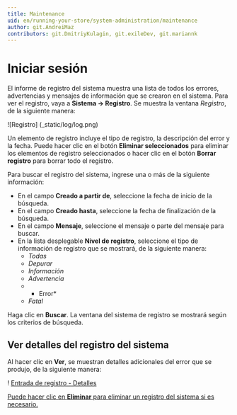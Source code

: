 ```yaml
---
title: Maintenance
uid: en/running-your-store/system-administration/maintenance
author: git.AndreiMaz
contributors: git.DmitriyKulagin, git.exileDev, git.mariannk
---
```


# Iniciar sesión

El informe de registro del sistema muestra una lista de todos los errores, advertencias y mensajes de información que se crearon en el sistema. Para ver el registro, vaya a **Sistema → Registro**. Se muestra la ventana *Registro*, de la siguiente manera:

![Registro] (_static/log/log.png)

Un elemento de registro incluye el tipo de registro, la descripción del error y la fecha. Puede hacer clic en el botón **Eliminar seleccionados** para eliminar los elementos de registro seleccionados o hacer clic en el botón **Borrar registro** para borrar todo el registro.

Para buscar el registro del sistema, ingrese una o más de la siguiente información:
  * En el campo **Creado a partir de**, seleccione la fecha de inicio de la búsqueda.
  * En el campo **Creado hasta**, seleccione la fecha de finalización de la búsqueda.
  * En el campo **Mensaje**, seleccione el mensaje o parte del mensaje para buscar.
  * En la lista desplegable **Nivel de registro**, seleccione el tipo de información de registro que se mostrará, de la siguiente manera:
    * *Todas*
    * *Depurar*
    * *Información*
    * *Advertencia*
    * * Error*
    * *Fatal*

Haga clic en **Buscar**. La ventana del sistema de registro se mostrará según los criterios de búsqueda.

## Ver detalles del registro del sistema

Al hacer clic en **Ver**, se muestran detalles adicionales del error que se produjo, de la siguiente manera:

! [Entrada de registro - Detalles](_static/log/log-details.jpg)

[Puede hacer clic en **Eliminar** para eliminar un registro del sistema si es necesario.](https://www.youtube.com/watch?v=CNgTJZoWHTA)